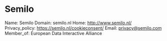 
# Semilo

Name: Semilo
Domain: semilo.nl
Home: http://www.semilo.nl/
Privacy_policy: https://semilo.nl/cookieconsent/
Email: privacy@semilo.com
Member_of: European Data Interactive Alliance
